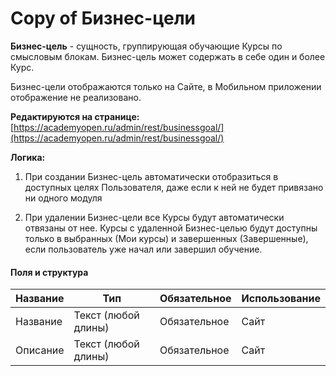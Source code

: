 
Copy of Бизнес-цели
===================

**Бизнес-цель** - сущность, группирующая обучающие Курсы по смысловым блокам. Бизнес-цель может содержать в себе один и более Курс.

Бизнес-цели отображаются только на Сайте, в Мобильном приложении отображение не реализовано.

**Редактируются на странице:** [https://academyopen.ru/admin/rest/businessgoal/](https://academyopen.ru/admin/rest/businessgoal/)

**Логика:**

1) При создании Бизнес-цель автоматически отобразиться в доступных целях Пользователя, даже если к ней не будет привязано ни одного модуля

2) При удалении Бизнес-цели все Курсы будут автоматически отвязаны от нее. Курсы с удаленной Бизнес-целью будут доступны только в выбранных (Мои курсы) и завершенных (Завершенные), если пользователь уже начал или завершил обучение.

#### Поля и структура

| Название | Тип | Обязательное | Использование |
| --- | --- | --- | --- |
| Название  | Текст (любой длины) | Обязательное | Сайт |
| Описание  | Текст (любой длины) | Обязательное | Сайт |
